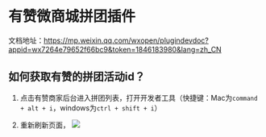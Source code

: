 # 有赞微商城拼团插件

文档地址：https://mp.weixin.qq.com/wxopen/plugindevdoc?appid=wx7264e79652f66bc9&token=1846183980&lang=zh_CN

## 如何获取有赞的拼团活动id？

1. 点击有赞商家后台进入拼团列表，打开开发者工具（快捷键：Mac为`command + alt + i`，windows为`ctrl + shift + i`）

2. 重新刷新页面，
![](https://img.yzcdn.cn/upload_files/2018/08/10/Ftpe_-CV9SetLL9TCWDNiw0h-p4E.png)
